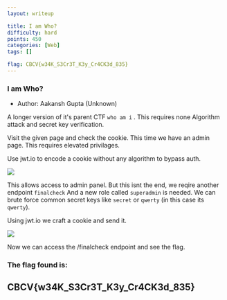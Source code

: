 ```yaml
---
layout: writeup

title: I am Who?
difficulty: hard
points: 450
categories: [Web]
tags: []

flag: CBCV{w34K_S3Cr3T_K3y_Cr4CK3d_835}
---
```


### I am Who?

* Author: Aakansh Gupta (Unknown)

A longer version of it's parent CTF `who am i` . This requires none Algorithm attack and secret key verification.

Visit the given page and check the cookie.
This time we have an admin page.
This requires elevated privilages.

Use jwt.io to encode a cookie without any algorithm to bypass auth.

<img src="../images/iam.png" />

This allows access to admin panel. But this isnt the end, we reqire another endpoint `finalcheck`
And a new role called `superadmin` is needed.
We can brute force common secret keys like `secret` or `qwerty` (in this case its `qwerty`).

Using jwt.io we craft a cookie and send it.

<img src="../images/iam2.png" />

Now we can access the /finalcheck endpoint and see the flag.

### The flag found is:
## CBCV{w34K_S3Cr3T_K3y_Cr4CK3d_835}
